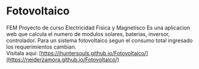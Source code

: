 # Fotovoltaico
FEM
Proyecto de curso Electricidad Fisica y Magnetisco
Es una aplicacion web que calcula el numero de modulos solares, baterias, inversor, controlador. Para un sistema fotovoltaico segun el consumo total ingresado los requerimientos cambian. <br>
Visitala aqui: [https://ihuntersouls.github.io/Fotovoltaico/](https://neiderzamora.github.io/Fotovoltaico/)
